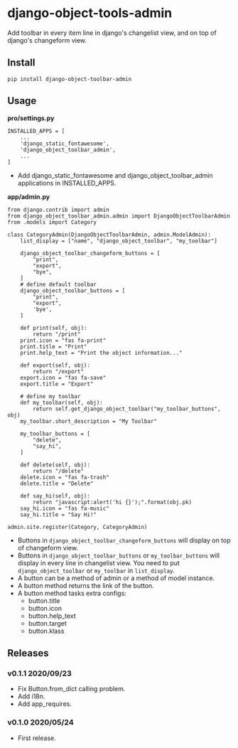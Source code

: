 # django-object-tools-admin

Add toolbar in every item line in django's changelist view, and on top of django's changeform view.

## Install

```
pip install django-object-toolbar-admin
```

## Usage

**pro/settings.py**

```
INSTALLED_APPS = [
    ...
    'django_static_fontawesome',
    'django_object_toolbar_admin',
    ...
]
```

- Add django_static_fontawesome and django_object_toolbar_admin applications in INSTALLED_APPS.

**app/admin.py**

```
from django.contrib import admin
from django_object_toolbar_admin.admin import DjangoObjectToolbarAdmin
from .models import Category

class CategoryAdmin(DjangoObjectToolbarAdmin, admin.ModelAdmin):
    list_display = ["name", "django_object_toolbar", "my_toolbar"]

    django_object_toolbar_changeform_buttons = [
        "print",
        "export",
        "bye",
    ]
    # define default toolbar
    django_object_toolbar_buttons = [
        "print",
        "export",
        'bye',
    ]

    def print(self, obj):
        return "/print"
    print.icon = "fas fa-print"
    print.title = "Print"
    print.help_text = "Print the object information..."
    
    def export(self, obj):
        return "/export"
    export.icon = "fas fa-save"
    export.title = "Export"

    # define my toolbar
    def my_toolbar(self, obj):
        return self.get_django_object_toolbar("my_toolbar_buttons", obj)
    my_toolbar.short_description = "My Toolbar"

    my_toolbar_buttons = [
        "delete",
        "say_hi",
    ]

    def delete(self, obj):
        return "/delete"
    delete.icon = "fas fa-trash"
    delete.title = "Delete"

    def say_hi(self, obj):
        return "javascript:alert('hi {}');".format(obj.pk)
    say_hi.icon = "fas fa-music"
    say_hi.title = "Say Hi!"

admin.site.register(Category, CategoryAdmin)
```

- Buttons in `django_object_toolbar_changeform_buttons` will display on top of changeform view.
- Buttons in `django_object_toolbar_buttons` or `my_toolbar_buttons` will display in every line in changelist view. You need to put `django_object_toolbar` or `my_toolbar` in `list_display`.
- A button can be a method of admin or a method of model instance.
- A button method returns the link of the button.
- A button method tasks extra configs:
    - button.title
    - button.icon
    - button.help_text
    - button.target
    - button.klass

## Releases


### v0.1.1 2020/09/23

- Fix Button.from_dict calling problem.
- Add i18n.
- Add app_requires.

### v0.1.0 2020/05/24

- First release.
